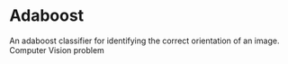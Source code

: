 # Adaboost
An adaboost classifier for identifying the correct orientation of an image. Computer Vision problem
